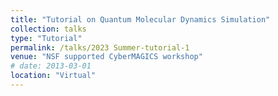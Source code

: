 ```yaml
---
title: "Tutorial on Quantum Molecular Dynamics Simulation"
collection: talks
type: "Tutorial"
permalink: /talks/2023 Summer-tutorial-1
venue: "NSF supported CyberMAGICS workshop"
# date: 2013-03-01
location: "Virtual"
---
```


